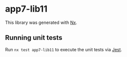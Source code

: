 # app7-lib11

This library was generated with [Nx](https://nx.dev).

## Running unit tests

Run `nx test app7-lib11` to execute the unit tests via [Jest](https://jestjs.io).
